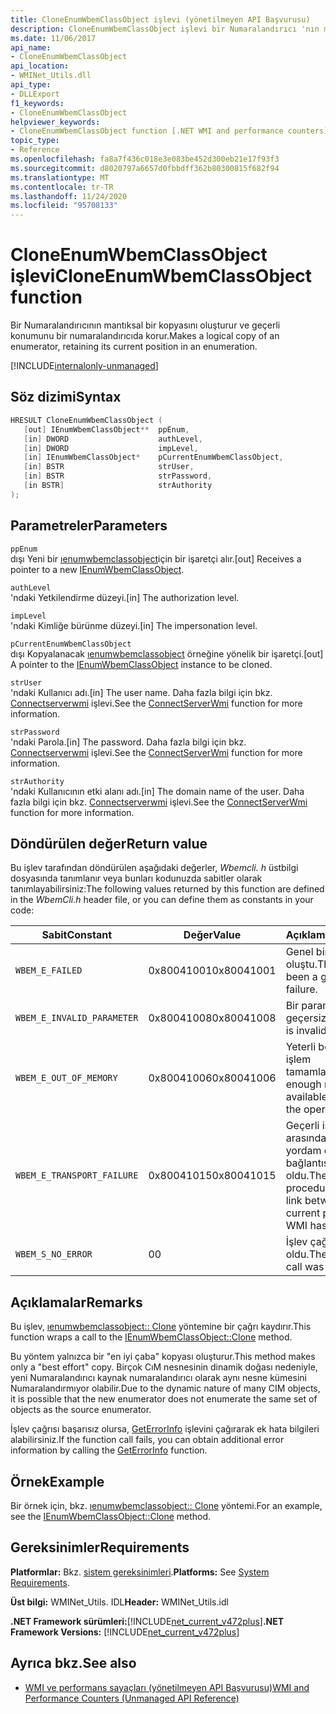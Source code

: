 ```yaml
---
title: CloneEnumWbemClassObject işlevi (yönetilmeyen API Başvurusu)
description: CloneEnumWbemClassObject işlevi bir Numaralandırıcı 'nın mantıksal bir kopyasını oluşturur.
ms.date: 11/06/2017
api_name:
- CloneEnumWbemClassObject
api_location:
- WMINet_Utils.dll
api_type:
- DLLExport
f1_keywords:
- CloneEnumWbemClassObject
helpviewer_keywords:
- CloneEnumWbemClassObject function [.NET WMI and performance counters]
topic_type:
- Reference
ms.openlocfilehash: fa8a7f436c018e3e083be452d300eb21e17f93f3
ms.sourcegitcommit: d8020797a6657d0fbbdff362b80300815f682f94
ms.translationtype: MT
ms.contentlocale: tr-TR
ms.lasthandoff: 11/24/2020
ms.locfileid: "95708133"
---
```

# <a name="cloneenumwbemclassobject-function"></a><span data-ttu-id="46c40-103">CloneEnumWbemClassObject işlevi</span><span class="sxs-lookup"><span data-stu-id="46c40-103">CloneEnumWbemClassObject function</span></span>

<span data-ttu-id="46c40-104">Bir Numaralandırıcının mantıksal bir kopyasını oluşturur ve geçerli konumunu bir numaralandırıcıda korur.</span><span class="sxs-lookup"><span data-stu-id="46c40-104">Makes a logical copy of an enumerator, retaining its current position in an enumeration.</span></span>

[!INCLUDE[internalonly-unmanaged](../../../../includes/internalonly-unmanaged.md)]

## <a name="syntax"></a><span data-ttu-id="46c40-105">Söz dizimi</span><span class="sxs-lookup"><span data-stu-id="46c40-105">Syntax</span></span>

```cpp
HRESULT CloneEnumWbemClassObject (
   [out] IEnumWbemClassObject**  ppEnum,
   [in] DWORD                    authLevel,
   [in] DWORD                    impLevel,
   [in] IEnumWbemClassObject*    pCurrentEnumWbemClassObject,
   [in] BSTR                     strUser,
   [in] BSTR                     strPassword,
   [in BSTR]                     strAuthority
);
```

## <a name="parameters"></a><span data-ttu-id="46c40-106">Parametreler</span><span class="sxs-lookup"><span data-stu-id="46c40-106">Parameters</span></span>

`ppEnum`\
<span data-ttu-id="46c40-107">dışı Yeni bir [ıenumwbemclassobject](/windows/desktop/api/wbemcli/nn-wbemcli-ienumwbemclassobject)için bir işaretçi alır.</span><span class="sxs-lookup"><span data-stu-id="46c40-107">[out] Receives a pointer to a new [IEnumWbemClassObject](/windows/desktop/api/wbemcli/nn-wbemcli-ienumwbemclassobject).</span></span>

`authLevel`\
<span data-ttu-id="46c40-108">'ndaki Yetkilendirme düzeyi.</span><span class="sxs-lookup"><span data-stu-id="46c40-108">[in] The authorization level.</span></span>

`impLevel`\
<span data-ttu-id="46c40-109">'ndaki Kimliğe bürünme düzeyi.</span><span class="sxs-lookup"><span data-stu-id="46c40-109">[in] The impersonation level.</span></span>

`pCurrentEnumWbemClassObject`\
<span data-ttu-id="46c40-110">dışı Kopyalanacak [ıenumwbemclassobject](/windows/desktop/api/wbemcli/nn-wbemcli-ienumwbemclassobject) örneğine yönelik bir işaretçi.</span><span class="sxs-lookup"><span data-stu-id="46c40-110">[out] A pointer to the [IEnumWbemClassObject](/windows/desktop/api/wbemcli/nn-wbemcli-ienumwbemclassobject) instance to be cloned.</span></span>

`strUser`\
<span data-ttu-id="46c40-111">'ndaki Kullanıcı adı.</span><span class="sxs-lookup"><span data-stu-id="46c40-111">[in] The user name.</span></span> <span data-ttu-id="46c40-112">Daha fazla bilgi için bkz. [Connectserverwmi](connectserverwmi.md) işlevi.</span><span class="sxs-lookup"><span data-stu-id="46c40-112">See the [ConnectServerWmi](connectserverwmi.md) function for more information.</span></span>

`strPassword`\
<span data-ttu-id="46c40-113">'ndaki Parola.</span><span class="sxs-lookup"><span data-stu-id="46c40-113">[in] The password.</span></span> <span data-ttu-id="46c40-114">Daha fazla bilgi için bkz. [Connectserverwmi](connectserverwmi.md) işlevi.</span><span class="sxs-lookup"><span data-stu-id="46c40-114">See the [ConnectServerWmi](connectserverwmi.md) function for more information.</span></span>

`strAuthority`\
<span data-ttu-id="46c40-115">'ndaki Kullanıcının etki alanı adı.</span><span class="sxs-lookup"><span data-stu-id="46c40-115">[in] The domain name of the user.</span></span> <span data-ttu-id="46c40-116">Daha fazla bilgi için bkz. [Connectserverwmi](connectserverwmi.md) işlevi.</span><span class="sxs-lookup"><span data-stu-id="46c40-116">See the [ConnectServerWmi](connectserverwmi.md) function for more information.</span></span>

## <a name="return-value"></a><span data-ttu-id="46c40-117">Döndürülen değer</span><span class="sxs-lookup"><span data-stu-id="46c40-117">Return value</span></span>

<span data-ttu-id="46c40-118">Bu işlev tarafından döndürülen aşağıdaki değerler, *Wbemcli. h* üstbilgi dosyasında tanımlanır veya bunları kodunuzda sabitler olarak tanımlayabilirsiniz:</span><span class="sxs-lookup"><span data-stu-id="46c40-118">The following values returned by this function are defined in the *WbemCli.h* header file, or you can define them as constants in your code:</span></span>

|<span data-ttu-id="46c40-119">Sabit</span><span class="sxs-lookup"><span data-stu-id="46c40-119">Constant</span></span>  |<span data-ttu-id="46c40-120">Değer</span><span class="sxs-lookup"><span data-stu-id="46c40-120">Value</span></span>  |<span data-ttu-id="46c40-121">Açıklama</span><span class="sxs-lookup"><span data-stu-id="46c40-121">Description</span></span>  |
|---------|---------|---------|
| `WBEM_E_FAILED` | <span data-ttu-id="46c40-122">0x80041001</span><span class="sxs-lookup"><span data-stu-id="46c40-122">0x80041001</span></span> | <span data-ttu-id="46c40-123">Genel bir hata oluştu.</span><span class="sxs-lookup"><span data-stu-id="46c40-123">There has been a general failure.</span></span> |
| `WBEM_E_INVALID_PARAMETER` | <span data-ttu-id="46c40-124">0x80041008</span><span class="sxs-lookup"><span data-stu-id="46c40-124">0x80041008</span></span> | <span data-ttu-id="46c40-125">Bir parametre geçersiz.</span><span class="sxs-lookup"><span data-stu-id="46c40-125">A parameter is invalid.</span></span> |
| `WBEM_E_OUT_OF_MEMORY` | <span data-ttu-id="46c40-126">0x80041006</span><span class="sxs-lookup"><span data-stu-id="46c40-126">0x80041006</span></span> | <span data-ttu-id="46c40-127">Yeterli bellek yok. işlem tamamlanamadı.</span><span class="sxs-lookup"><span data-stu-id="46c40-127">Not enough memory is available complete the operation.</span></span> |
| `WBEM_E_TRANSPORT_FAILURE` | <span data-ttu-id="46c40-128">0x80041015</span><span class="sxs-lookup"><span data-stu-id="46c40-128">0x80041015</span></span> | <span data-ttu-id="46c40-129">Geçerli işlem ve WMI arasındaki uzak yordam çağrısı (RPC) bağlantısı başarısız oldu.</span><span class="sxs-lookup"><span data-stu-id="46c40-129">The remote procedure call (RPC) link between the current process and WMI has failed.</span></span> |
| `WBEM_S_NO_ERROR` | <span data-ttu-id="46c40-130">0</span><span class="sxs-lookup"><span data-stu-id="46c40-130">0</span></span> | <span data-ttu-id="46c40-131">İşlev çağrısı başarılı oldu.</span><span class="sxs-lookup"><span data-stu-id="46c40-131">The function call was successful.</span></span>  |

## <a name="remarks"></a><span data-ttu-id="46c40-132">Açıklamalar</span><span class="sxs-lookup"><span data-stu-id="46c40-132">Remarks</span></span>

<span data-ttu-id="46c40-133">Bu işlev, [ıenumwbemclassobject:: Clone](/windows/desktop/api/wbemcli/nf-wbemcli-ienumwbemclassobject-clone) yöntemine bir çağrı kaydırır.</span><span class="sxs-lookup"><span data-stu-id="46c40-133">This function wraps a call to the [IEnumWbemClassObject::Clone](/windows/desktop/api/wbemcli/nf-wbemcli-ienumwbemclassobject-clone) method.</span></span>

<span data-ttu-id="46c40-134">Bu yöntem yalnızca bir "en iyi çaba" kopyası oluşturur.</span><span class="sxs-lookup"><span data-stu-id="46c40-134">This method makes only a "best effort" copy.</span></span> <span data-ttu-id="46c40-135">Birçok CıM nesnesinin dinamik doğası nedeniyle, yeni Numaralandırıcı kaynak numaralandırıcı olarak aynı nesne kümesini Numaralandırmıyor olabilir.</span><span class="sxs-lookup"><span data-stu-id="46c40-135">Due to the dynamic nature of many CIM objects, it is possible that the new enumerator does not enumerate the same set of objects as the source enumerator.</span></span>

<span data-ttu-id="46c40-136">İşlev çağrısı başarısız olursa, [GetErrorInfo](geterrorinfo.md) işlevini çağırarak ek hata bilgileri alabilirsiniz.</span><span class="sxs-lookup"><span data-stu-id="46c40-136">If the function call fails, you can obtain additional error information by calling the [GetErrorInfo](geterrorinfo.md) function.</span></span>

## <a name="example"></a><span data-ttu-id="46c40-137">Örnek</span><span class="sxs-lookup"><span data-stu-id="46c40-137">Example</span></span>

<span data-ttu-id="46c40-138">Bir örnek için, bkz. [ıenumwbemclassobject:: Clone](/windows/desktop/api/wbemcli/nf-wbemcli-ienumwbemclassobject-clone) yöntemi.</span><span class="sxs-lookup"><span data-stu-id="46c40-138">For an example, see the [IEnumWbemClassObject::Clone](/windows/desktop/api/wbemcli/nf-wbemcli-ienumwbemclassobject-clone) method.</span></span>

## <a name="requirements"></a><span data-ttu-id="46c40-139">Gereksinimler</span><span class="sxs-lookup"><span data-stu-id="46c40-139">Requirements</span></span>

 <span data-ttu-id="46c40-140">**Platformlar:** Bkz. [sistem gereksinimleri](../../get-started/system-requirements.md).</span><span class="sxs-lookup"><span data-stu-id="46c40-140">**Platforms:** See [System Requirements](../../get-started/system-requirements.md).</span></span>

 <span data-ttu-id="46c40-141">**Üst bilgi:** WMINet_Utils. IDL</span><span class="sxs-lookup"><span data-stu-id="46c40-141">**Header:** WMINet_Utils.idl</span></span>

 <span data-ttu-id="46c40-142">**.NET Framework sürümleri:**[!INCLUDE[net_current_v472plus](../../../../includes/net-current-v472plus.md)]</span><span class="sxs-lookup"><span data-stu-id="46c40-142">**.NET Framework Versions:** [!INCLUDE[net_current_v472plus](../../../../includes/net-current-v472plus.md)]</span></span>

## <a name="see-also"></a><span data-ttu-id="46c40-143">Ayrıca bkz.</span><span class="sxs-lookup"><span data-stu-id="46c40-143">See also</span></span>

- [<span data-ttu-id="46c40-144">WMI ve performans sayaçları (yönetilmeyen API Başvurusu)</span><span class="sxs-lookup"><span data-stu-id="46c40-144">WMI and Performance Counters (Unmanaged API Reference)</span></span>](index.md)
